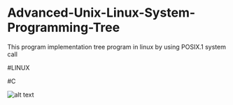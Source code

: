 # Advanced-Unix-Linux-System-Programming-Tree

This program implementation tree program in linux by using POSIX.1 system call

#LINUX

#C

![alt text](https://raw.githubusercontent.com/username/projectname/branch/path/to/img.png)
